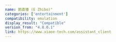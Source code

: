 ```yaml
---
name: 鹅直播 (E Zhibo)"
categories: ['entertainment']
compatibility: emulation
display_result: "Compatible"
version_from: "4.8.0.1"
link: https://www.xiaoe-tech.com/assistant_client
---
```

